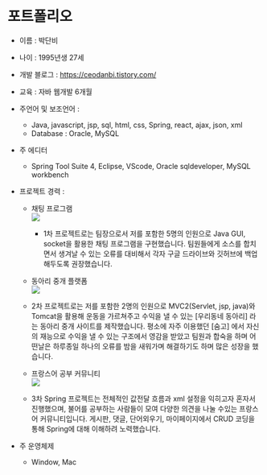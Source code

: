   # 포트폴리오
+ 이름 : 박단비

+ 나이 : 1995년생 27세

+ 개발 블로그 : https://ceodanbi.tistory.com/

+ 교육 : 자바 웹개발 6개월

+ 주언어 및 보조언어 :
   + Java, javascript, jsp, sql, html, css, Spring, react, ajax, json, xml
   + Database : Oracle, MySQL

+ 주 에디터
   + Spring Tool Suite 4, Eclipse, VScode, Oracle sqldeveloper, MySQL workbench

+ 프로젝트 경력 :
   + 채팅 프로그램
    <br> <img src="https://user-images.githubusercontent.com/64319909/97963560-b7589f00-1dfa-11eb-8505-e416acbe8373.png">
     + 1차 프로젝트로는 팀장으로서 저를 포함한 5명의 인원으로 Java GUI, socket을 활용한 채팅 프로그램을 구현했습니다. 팀원들에게 소스를 합치면서 생겨날 수 있는 오류를 대비해서 각자 구글 드라이브와 깃허브에 백업해두도록 권장했습니다.
     
   + 동아리 중개 플랫폼
    <br> <img src="https://user-images.githubusercontent.com/64319909/97963558-b6277200-1dfa-11eb-84e9-a1927dbd1336.png">
   + 2차 프로젝트로는 저를 포함한 2명의 인원으로 MVC2(Servlet, jsp, java)와 Tomcat을 활용해 운동을 가르쳐주고 수익을 낼 수 있는 [우리동네 동아리] 라는 동아리 중개 사이트를 제작했습니다. 평소에 자주 이용했던 [숨고] 에서 자신의 재능으로 수익을 낼 수 있는 구조에서 영감을 받았고 팀원과 합숙을 하며 어떤날은 하루종일 하나의 오류를 밤을 새워가며 해결하기도 하며 많은 성장을 했습니다. 
   
   + 프랑스어 공부 커뮤니티
    <br> <img src="https://user-images.githubusercontent.com/64319909/97963561-b7f13580-1dfa-11eb-9603-f42989df0a61.png">
    + 3차 Spring 프로젝트는 전체적인 값전달 흐름과 xml 설정을 익히고자 혼자서 진행했으며, 불어를 공부하는 사람들이 모여 다양한 의견을 나눌 수있는 프랑스어 커뮤니티입니다. 게시판, 댓글, 단어외우기, 마이페이지에서 CRUD 코딩을 통해 Spring에 대해 이해하려 노력했습니다.
    
+ 주 운영체제
   + Window, Mac
  

